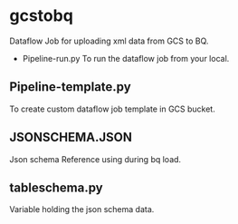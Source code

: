 # gcstobq
Dataflow Job for uploading xml data from GCS to BQ.

* Pipeline-run.py
To run the dataflow job from your local.

## Pipeline-template.py
To create custom dataflow job template in GCS bucket.

## JSONSCHEMA.JSON
Json schema Reference using during bq load.

## tableschema.py
Variable holding the json schema data. 
